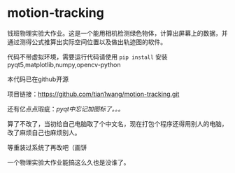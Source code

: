 # motion-tracking
钱班物理实验大作业。这是一个能用相机检测绿色物体，计算出屏幕上的数据，并通过测得公式推算出实际空间位置以及做出轨迹图的软件。

代码不带虚拟环境，需要运行代码请使用
``` pip install ```
安装pyqt5,matplotlib,numpy,opencv-python

本代码已在github开源

项目链接：https://github.com/tian1wang/motion-tracking.git

还有亿点点瑕疵：*pyqt中忘记加图标了。。。*

算了不改了，当初给自己电脑取了个中文名，现在打包个程序还得用别人的电脑，改了麻烦自己也麻烦别人。

等重装过系统了再改吧（画饼

一个物理实验大作业能搞这么久也是没谁了。

